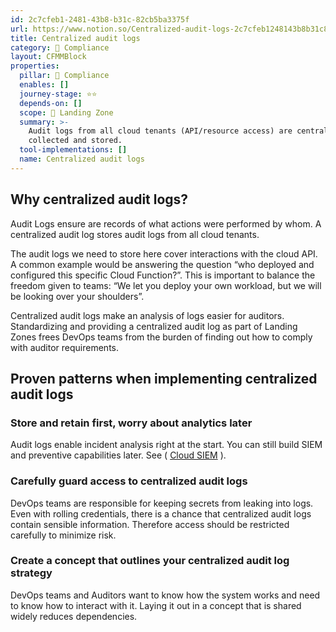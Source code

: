 ```yaml
---
id: 2c7cfeb1-2481-43b8-b31c-82cb5ba3375f
url: https://www.notion.so/Centralized-audit-logs-2c7cfeb1248143b8b31c82cb5ba3375f
title: Centralized audit logs
category: 🔖 Compliance
layout: CFMMBlock
properties:
  pillar: 🔖 Compliance
  enables: []
  journey-stage: ⭐️⭐️
  depends-on: []
  scope: 🛬 Landing Zone
  summary: >-
    Audit logs from all cloud tenants (API/resource access) are centrally
    collected and stored.
  tool-implementations: []
  name: Centralized audit logs
---
```


## Why centralized audit logs?

Audit Logs ensure are records of what actions were performed by whom. A centralized audit log stores audit logs from all cloud tenants.

The audit logs we need to store here cover interactions with the cloud API. A common example would be answering the question “who deployed and configured this specific Cloud Function?”. This is important to balance the freedom given to teams: “We let you deploy your own workload, but we will be looking over your shoulders”.

Centralized audit logs make an analysis of logs easier for auditors. Standardizing and providing a centralized audit log as part of Landing Zones frees DevOps teams from the burden of finding out how to comply with auditor requirements.

## Proven patterns when implementing centralized audit logs

### Store and retain first, worry about analytics later

Audit logs enable incident analysis right at the start. You can still build SIEM and preventive capabilities later. See ( [Cloud SIEM](/maturity-model/compliance/cloud-siem.md) ).

### Carefully guard access to centralized audit logs

DevOps teams are responsible for keeping secrets from leaking into logs. Even with rolling credentials, there is a chance that centralized audit logs contain sensible information. Therefore access should be restricted carefully to minimize risk.

### Create a concept that outlines your centralized audit log strategy

DevOps teams and Auditors want to know how the system works and need to know how to interact with it. Laying it out in a concept that is shared widely reduces dependencies.